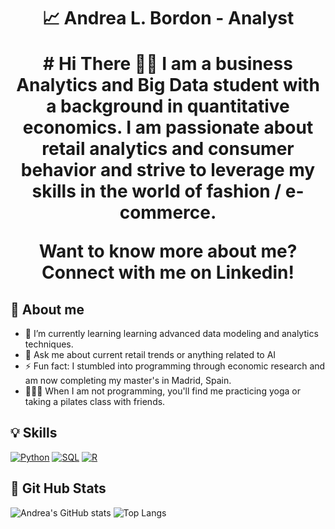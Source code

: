 <h1 align = "center"> 📈 Andrea L. Bordon - Analyst
<p align = "center > [![LinkedIn](https://img.shields.io/badge/LinkedIn-Profile-blue?logo=linkedin)](https://www.linkedin.com/in/andrea-bordon/) ![Profile Views](https://visitor-badge.laobi.icu/badge?page_id=YourGitHubUsername.YourGitHubUsername)

<div align="center">
# Hi There 👋🏻
I am a business Analytics and Big Data student with a background in quantitative economics. I am passionate about retail analytics and consumer behavior and strive to leverage my skills in the world of fashion / e-commerce. 

Want to know more about me? Connect with me on Linkedin!

## 🔎 About me 
- 🌱 I’m currently learning learning advanced data modeling and analytics techniques.
- 💬 Ask me about current retail trends or anything related to AI
- ⚡ Fun fact: I stumbled into programming through economic research and am now completing my master's in Madrid, Spain.
- 🧘🏼‍♀️ When I am not programming, you'll find me practicing yoga or taking a pilates class with friends. 

## 💡 Skills 
[![Python](https://img.shields.io/badge/Python-3776AB?logo=python&logoColor=white)](https://www.python.org/)
[![SQL](https://img.shields.io/badge/SQL-4479A1?logo=postgresql&logoColor=white)](https://www.postgresql.org/)
[![R](https://img.shields.io/badge/R-276DC3?logo=r&logoColor=white)](https://www.r-project.org/)

## 🐙 Git Hub Stats
![Andrea's GitHub stats](https://github-readme-stats.vercel.app/api?username=YourGitHubUsername&show_icons=true&theme=radical)
![Top Langs](https://github-readme-stats.vercel.app/api/top-langs/?username=YourGitHubUsername&layout=compact&theme=radical)



